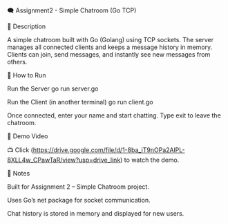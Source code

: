 🗨️ Assignment2 - Simple Chatroom (Go TCP)

📖 Description

A simple chatroom built with Go (Golang) using TCP sockets.
The server manages all connected clients and keeps a message history in memory.
Clients can join, send messages, and instantly see new messages from others.

🚀 How to Run

Run the Server
go run server.go

Run the Client (in another terminal)
go run client.go


Once connected, enter your name and start chatting.
Type exit to leave the chatroom.

🎥 Demo Video

📺 Click (https://drive.google.com/file/d/1-8ba_iT9nOPa2AlPL-8XLL4w_CPawTaR/view?usp=drive_link)
 to watch the demo.

🧠 Notes

Built for Assignment 2 – Simple Chatroom project.

Uses Go’s net package for socket communication.

Chat history is stored in memory and displayed for new users.
